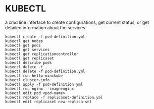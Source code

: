 # KUBECTL

a cmd line interface to create configurations, get current status, or get detailed information
about the services

    kubectl create -f pod-definition.yml
    kubectl get nodes
    kubectl get pods
    kubectl get services
    kubectl get replicationcontroller
    kubectl get replicaset
    kubectl describe pods
    kubectl delete -f .
    kubectl delete -f pod-definition.yml
    kubectl run hello-minikube
    kubectl cluster-info
    kubectl apply -f pod-definition.yml
    kubectl run nginx --image=nginx
    kubectl edit pod <pod-name>
    kubectl replace -f replicaset-definition.yml
    kubectl edit replicaset new-replica-set